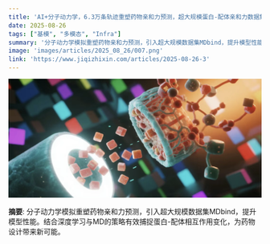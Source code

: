 ```yaml
---
title: 'AI+分子动力学，6.3万条轨迹重塑药物亲和力预测，超大规模蛋白-配体亲和力数据集来了'
date: 2025-08-26
tags: ["基模", "多模态", "Infra"]
summary: '分子动力学模拟重塑药物亲和力预测，引入超大规模数据集MDbind，提升模型性能。结合深度学习与MD的策略有效捕捉蛋白-配体相互作用变化，为药物设计带来新可能。'
image: 'images/articles/2025_08_26/007.png'
link: 'https://www.jiqizhixin.com/articles/2025-08-26-3'
---
```

![AI+分子动力学，6.3万条轨迹重塑药物亲和力预测，超大规模蛋白-配体亲和力数据集来了](images/articles/2025_08_26/007.png)

**摘要**: 分子动力学模拟重塑药物亲和力预测，引入超大规模数据集MDbind，提升模型性能。结合深度学习与MD的策略有效捕捉蛋白-配体相互作用变化，为药物设计带来新可能。

